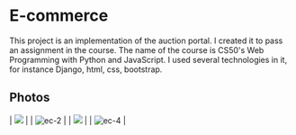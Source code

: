 # E-commerce
This project is an implementation of the auction portal. I created it to pass an assignment in the course. The name of the course is 
CS50's Web Programming with Python and JavaScript. I used several technologies in it, for instance Django, html, css, bootstrap. 


## Photos

| ![](https://user-images.githubusercontent.com/43954783/98133401-d66c3500-1ebd-11eb-9771-30c7524336ea.JPG) |
| ![ec-2](https://user-images.githubusercontent.com/43954783/98133917-75912c80-1ebe-11eb-8c95-967de7d098b9.JPG) |
| ![](https://user-images.githubusercontent.com/43954783/98133974-8b065680-1ebe-11eb-8fc0-6ce0533253ab.JPG) |
| ![ec-4](https://user-images.githubusercontent.com/43954783/98134080-a8d3bb80-1ebe-11eb-8a7d-439667dc230a.JPG) |
